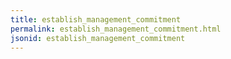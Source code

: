 ```yaml
---
title: establish_management_commitment
permalink: establish_management_commitment.html
jsonid: establish_management_commitment
---
```


